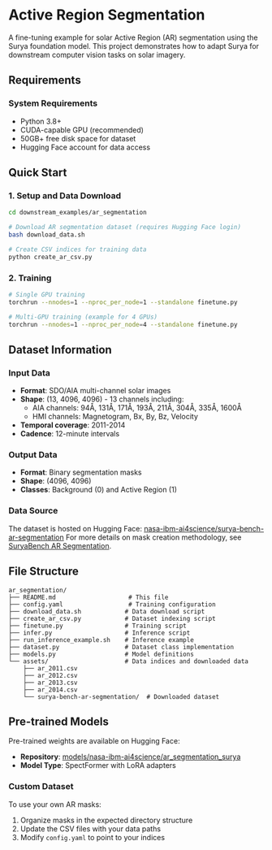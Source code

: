 # Active Region Segmentation

A fine-tuning example for solar Active Region (AR) segmentation using the Surya foundation model. This project demonstrates how to adapt Surya for downstream computer vision tasks on solar imagery.


## Requirements

### System Requirements
- Python 3.8+
- CUDA-capable GPU (recommended)
- 50GB+ free disk space for dataset
- Hugging Face account for data access


## Quick Start

### 1. Setup and Data Download
```bash
cd downstream_examples/ar_segmentation

# Download AR segmentation dataset (requires Hugging Face login)
bash download_data.sh

# Create CSV indices for training data
python create_ar_csv.py
```

### 2. Training
```bash
# Single GPU training
torchrun --nnodes=1 --nproc_per_node=1 --standalone finetune.py

# Multi-GPU training (example for 4 GPUs)
torchrun --nnodes=1 --nproc_per_node=4 --standalone finetune.py
```

## Dataset Information

### Input Data
- **Format**: SDO/AIA multi-channel solar images
- **Shape**: (13, 4096, 4096) - 13 channels including:
  - AIA channels: 94Å, 131Å, 171Å, 193Å, 211Å, 304Å, 335Å, 1600Å
  - HMI channels: Magnetogram, Bx, By, Bz, Velocity
- **Temporal coverage**: 2011-2014
- **Cadence**: 12-minute intervals

### Output Data
- **Format**: Binary segmentation masks
- **Shape**: (4096, 4096)
- **Classes**: Background (0) and Active Region (1)

### Data Source
The dataset is hosted on Hugging Face: [nasa-ibm-ai4science/surya-bench-ar-segmentation](https://huggingface.co/datasets/nasa-ibm-ai4science/surya-bench-ar-segmentation)
For more details on mask creation methodology, see [SuryaBench AR Segmentation](https://github.com/NASA-IMPACT/SuryaBench/tree/main/ar_segmentation).

## File Structure

```
ar_segmentation/
├── README.md                    # This file
├── config.yaml                  # Training configuration
├── download_data.sh            # Data download script
├── create_ar_csv.py            # Dataset indexing script
├── finetune.py                 # Training script
├── infer.py                    # Inference script
├── run_inference_example.sh    # Inference example
├── dataset.py                  # Dataset class implementation
├── models.py                   # Model definitions
└── assets/                     # Data indices and downloaded data
    ├── ar_2011.csv
    ├── ar_2012.csv
    ├── ar_2013.csv
    ├── ar_2014.csv
    └── surya-bench-ar-segmentation/  # Downloaded dataset
```

## Pre-trained Models

Pre-trained weights are available on Hugging Face:
- **Repository**: [models/nasa-ibm-ai4science/ar_segmentation_surya](https://huggingface.co/nasa-ibm-ai4science/ar_segmentation_surya)
- **Model Type**: SpectFormer with LoRA adapters

### Custom Dataset
To use your own AR masks:

1. Organize masks in the expected directory structure
2. Update the CSV files with your data paths
3. Modify `config.yaml` to point to your indices

